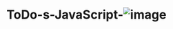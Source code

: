 # ToDo-s-JavaScript-![image](https://user-images.githubusercontent.com/105366359/205544378-968da965-28bb-476c-b702-08d5cc89bf06.png)
